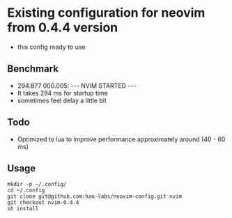 # Existing configuration for neovim from 0.4.4 version
- this config ready to use

## Benchmark
- 294.877  000.005: --- NVIM STARTED ---
- It takes 294 ms for startup time
- sometimes feel delay a little bit

## Todo
- Optimized to lua to improve performance approximately around (40 - 60 ms)

## Usage
```
mkdir -p ~/.config/
cd ~/.config
git clone git@github.com:hao-labs/neovim-config.git nvim
git checkout nvim-0.4.4
sh install
```
